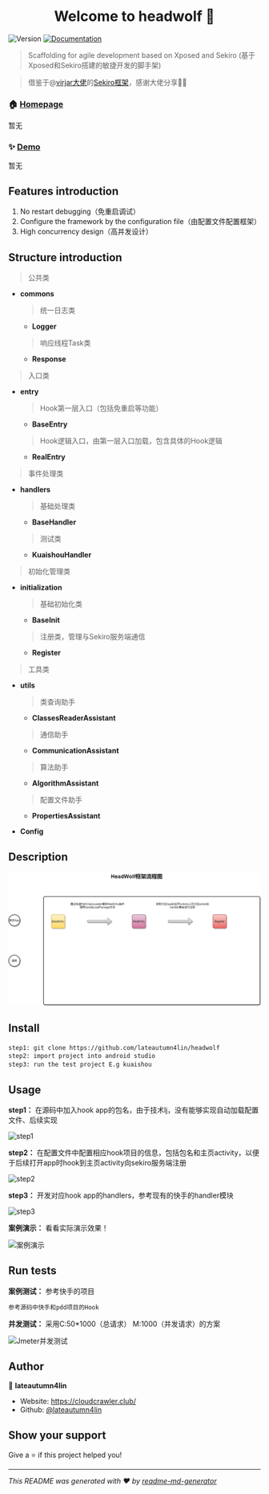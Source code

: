 <h1 align="center">Welcome to headwolf 👋</h1>
<p>
  <img alt="Version" src="https://img.shields.io/badge/version-v0.01-blue.svg?cacheSeconds=2592000" />
  <a href="w文档" target="_blank">
    <img alt="Documentation" src="https://img.shields.io/badge/documentation-yes-brightgreen.svg" />
  </a>
</p>

> Scaffolding for agile development based on Xposed and Sekiro (基于Xposed和Sekiro搭建的敏捷开发的脚手架)

> 借鉴于@[virjar大佬](https://github.com/virjar)的[Sekiro框架](https://github.com/virjar/sekiro)，感谢大佬分享:ok_woman:

### 🏠 [Homepage]()

暂无

### ✨ [Demo]()

暂无

## Features introduction

1. No restart debugging（免重启调试）
2. Configure the framework by the configuration file（由配置文件配置框架）
3. High concurrency design（高并发设计）

## Structure introduction

> 公共类
- **commons** 

  > 统一日志类
  - **Logger**
  
  > 响应线程Task类
  - **Response**
  
> 入口类 
- **entry**

  > Hook第一层入口（包括免重启等功能）
  - **BaseEntry**

  > Hook逻辑入口，由第一层入口加载，包含具体的Hook逻辑
  - **RealEntry**

> 事件处理类 
- **handlers**

  > 基础处理类
  - **BaseHandler**

  > 测试类
  - **KuaishouHandler**

> 初始化管理类
- **initialization**

  > 基础初始化类
  - **BaseInit**

  > 注册类，管理与Sekiro服务端通信
  - **Register**

> 工具类
- **utils**

  > 类查询助手
  - **ClassesReaderAssistant**

  > 通信助手
  - **CommunicationAssistant**

  > 算法助手
  - **AlgorithmAssistant**

  > 配置文件助手
  - **PropertiesAssistant**
  
- **Config**

## Description
![相关图示说明](https://github.com/lateautumn4lin/diagrams_dir/blob/master/headwolf_flow.png)

## Install

```sh
step1: git clone https://github.com/lateautumn4lin/headwolf
step2: import project into android studio
step3: run the test project E.g kuaishou
```

## Usage

**step1：** 在源码中加入hook app的包名，由于技术lj，没有能够实现自动加载配置文件、后续实现

![step1](https://github.com/lateautumn4lin/headwolf/blob/master/sources/step1.png)

**step2：** 在配置文件中配置相应hook项目的信息，包括包名和主页activity，以便于后续打开app时hook到主页activity向sekiro服务端注册

![step2](https://github.com/lateautumn4lin/headwolf/blob/master/sources/step2.png)

**step3：** 开发对应hook app的handlers，参考现有的快手的handler模块

![step3](https://github.com/lateautumn4lin/headwolf/blob/master/sources/step3.png)

**案例演示：** 看看实际演示效果！

![案例演示](https://github.com/lateautumn4lin/headwolf/blob/master/sources/%E8%B0%83%E7%94%A8%E6%A1%88%E4%BE%8B.png)

## Run tests

**案例测试：** 参考快手的项目

```sh
参考源码中快手和pdd项目的Hook
```

**并发测试：** 采用C:50*1000（总请求） M:1000（并发请求）的方案

![Jmeter并发测试](https://github.com/lateautumn4lin/headwolf/blob/master/sources/Jmeter%E5%B9%B6%E5%8F%91%E6%B5%8B%E8%AF%95.png)

## Author

👤 **lateautumn4lin**

* Website: https://cloudcrawler.club/
* Github: [@lateautumn4lin](https://github.com/lateautumn4lin)

## Show your support

Give a ⭐️ if this project helped you!

***
_This README was generated with ❤️ by [readme-md-generator](https://github.com/kefranabg/readme-md-generator)_
